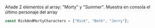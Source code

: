 Añade 2 elementos al array: "Morty" y "Summer". Muestra en consola el último personaje del array
```js
const RickAndMortyCharacters = ["Rick", "Beth", "Jerry"];
```
